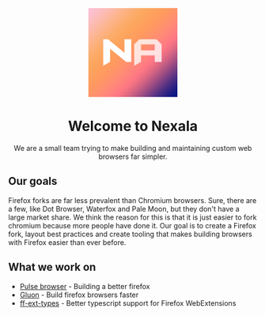 <div align="center">

<img src="https://github.com/Nexala/ReadME/blob/main/Nexala.png?raw=true" height="180" width="180">

# Welcome to Nexala

We are a small team trying to make building and maintaining
custom web browsers far simpler.

</div>

## Our goals

Firefox forks are far less prevalent than Chromium browsers. Sure, there are a
few, like Dot Browser, Waterfox and Pale Moon, but they don't have a large market
share. We think the reason for this is that it is just easier to fork chromium
because more people have done it. Our goal is to create a Firefox fork, layout
best practices and create tooling that makes building browsers with Firefox easier
than ever before.

## What we work on

- [Pulse browser](https://github.com/pulse-browser/browser) - Building a better firefox
- [Gluon](https://github.com/pulse-browser/gluon) - Build firefox browsers faster
- [ff-ext-types](https://github.com/pulse-browser/ff-ext-types) - Better typescript support for Firefox WebExtensions
